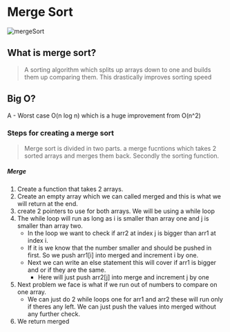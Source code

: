 # Merge Sort 

![mergeSort](https://media.geeksforgeeks.org/wp-content/cdn-uploads/Merge-Sort-Tutorial.png)

## What is merge sort?
> A sorting algorithm which splits up arrays down to one and builds them up comparing them. This drastically improves sorting speed

## Big O?
 A - Worst case O(n log n) which is a huge improvement from O(n^2)

### Steps for creating a merge sort
> Merge sort is divided in two parts. a merge fucntions which takes 2 sorted arrays and merges them back. Secondly the sorting function.

##### Merge
1. Create a function that takes 2 arrays. 
2. Create an empty array which we can called merged and this is what we will return at the end. 
3. create 2 pointers to use for both arrays. We will be using a while loop
4. The while loop will run as long as i is smaller than array one and j is smaller than array two.
    - In the loop we want to check if arr2 at index j is bigger than arr1 at index i. 
    - If it is we know that the number smaller and should be pushed in first. So we push arr1[i] into merged and increment i by one. 
    - Next we can write an else statement this will cover if arr1 is bigger and or if they are the same. 
      - Here will just push arr2[j] into merge and increment j by one
5. Next problem we face is what if we run out of numbers to compare on one array. 
    - We can just do 2 while loops one for arr1 and arr2 these will run only if theres any left. We can just push the values into merged without any further check.
6. We return merged 


